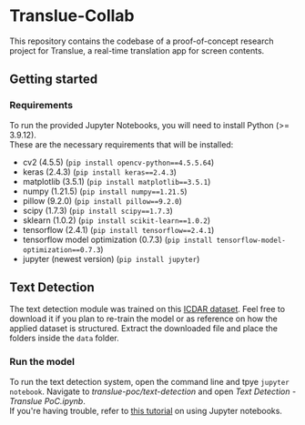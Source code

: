 # Translue-Collab

This repository contains the codebase of a proof-of-concept research project for Translue, a real-time translation app for screen contents.

## Getting started

### Requirements
To run the provided Jupyter Notebooks, you will need to install Python (>= 3.9.12).<br>
These are the necessary requirements that will be installed:

- cv2 (4.5.5) (`pip install opencv-python==4.5.5.64`)
- keras (2.4.3) (`pip install keras==2.4.3`)
- matplotlib (3.5.1) (`pip install matplotlib==3.5.1`)
- numpy (1.21.5) (`pip install numpy==1.21.5`)
- pillow (9.2.0) (`pip install pillow==9.2.0`)
- scipy (1.7.3) (`pip install scipy==1.7.3`)
- sklearn (1.0.2) (`pip install scikit-learn==1.0.2`)
- tensorflow (2.4.1) (`pip install tensorflow==2.4.1`)
- tensorflow model optimization (0.7.3) (`pip install tensorflow-model-optimization==0.7.3`)
- jupyter (newest version) (`pip install jupyter`)

## Text Detection
The text detection module was trained on this [ICDAR dataset](https://drive.google.com/file/d/1ObrV9pbH_-LBGbIodWgB6W4dtQloTTH6/view?pli=1). Feel free to download it if you plan to re-train the model or as reference on how the applied dataset is structured.
Extract the downloaded file and place the folders inside the `data` folder.

### Run the model
To run the text detection system, open the command line and tpye `jupyter notebook`. Navigate to *translue-poc/text-detection* and open *Text Detection - Translue PoC.ipynb*.<br>
If you're having trouble, refer to [this tutorial](https://realpython.com/jupyter-notebook-introduction/) on using Jupyter notebooks.